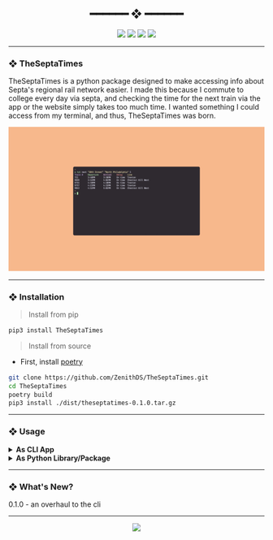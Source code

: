 <h2 align="center"> ━━━━━━  ❖  ━━━━━━ </h2>

<!-- BADGES -->
<div align="center">
   <p></p>
   
   <img src="https://img.shields.io/github/stars/dotzenith/TheSeptaTimes?color=F8BD96&labelColor=302D41&style=for-the-badge">   

   <img src="https://img.shields.io/github/forks/dotzenith/TheSeptaTimes?color=DDB6F2&labelColor=302D41&style=for-the-badge">   

   <img src="https://img.shields.io/github/repo-size/dotzenith/TheSeptaTimes?color=ABE9B3&labelColor=302D41&style=for-the-badge">
   
   <img src="https://badges.pufler.dev/visits/dotzenith/TheSeptaTimes?style=for-the-badge&color=96CDFB&logoColor=white&labelColor=302D41"/>
   <br>
</div>

<p/>

---

### ❖ TheSeptaTimes

TheSeptaTimes is a python package designed to make accessing info about Septa's regional rail network easier. I made this because I commute to college every day via septa, and checking the time for the next train via the app or the website simply takes too much time. I wanted something I could access from my terminal, and thus, TheSeptaTimes was born. 

  <img src="assets/septa.gif" alt="septa gif">

---

### ❖ Installation

> Install from pip

```sh
pip3 install TheSeptaTimes
```

> Install from source
- First, install [poetry](https://python-poetry.org/)

```sh
git clone https://github.com/ZenithDS/TheSeptaTimes.git
cd TheSeptaTimes
poetry build
pip3 install ./dist/theseptatimes-0.1.0.tar.gz
```

---

### ❖ Usage

<details>
<summary><strong>As CLI App</strong></summary>

```sh
Usage: tst [OPTIONS] COMMAND [ARGS]...

Options:
  --help  Show this message and exit.

Commands:
  arrivals  Find the next arrivals at a given train station
  next      Search for the next train going from an origin to a destination
  search    Search for a given station
  train     Track a given train using it's number
```

> Fuzzy search for a train station
```sh
tst search admr
```

> Get times for the next two trains that go from a given train station to another
```sh
tst next '30th Street Station' 'North Philadelphia'
```

> List the next 6 arrivals at a given train station
```sh
tst arrivals '30th Street Station' 6
```

> Take a look at any given train's schedule using the train number
```sh
tst train 9374
```

</details>

<details>
<summary><strong>As Python Library/Package</strong></summary>

> print the next train going from a given train station to another
```python
from TheSeptaTimes.SeptaTimes import TheSeptaTimes

septa = TheSeptaTimes()

next_trains = septa.get_next_to_arrive('30th Street Station', 'North Philadelphia', 1)
readable_next_trains = septa.parse_next_to_arrive(next_trains)

for train in readable_next_trains:
    print(train)
```

> print the next 6 arrivals at a given train station
```python
from TheSeptaTimes.SeptaTimes import TheSeptaTimes

septa = TheSeptaTimes()

trains = septa.get_station_arrivals('30th Street Station', 5)
readable_trains = septa.parse_station_arrivals(trains)

for train in readable_trains:
    print(train)
```

> print any given train's schedule using the train number
```python
from TheSeptaTimes.SeptaTimes import TheSeptaTimes

septa = TheSeptaTimes()

train_schedule = septa.get_train_schedule(9374)
readable_train_schedule = septa.parse_train_schedule(train_schedule)

for stop in readable_train_schedule:
    print(stop)
    
 ```

</details>

---

### ❖ What's New? 
0.1.0 - an overhaul to the cli

---

<div align="center">

   <img src="https://img.shields.io/static/v1.svg?label=License&message=MIT&color=F5E0DC&labelColor=302D41&style=for-the-badge">

</div>

